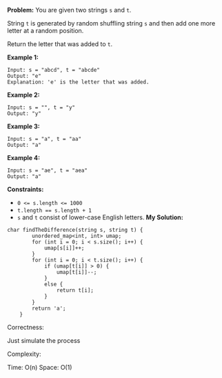 **Problem:**
You are given two strings `s` and `t`.

String `t` is generated by random shuffling string `s` and then add one more letter at a random position.

Return the letter that was added to `t`.

 

**Example 1:**

```
Input: s = "abcd", t = "abcde"
Output: "e"
Explanation: 'e' is the letter that was added.
```

**Example 2:**

```
Input: s = "", t = "y"
Output: "y"
```

**Example 3:**

```
Input: s = "a", t = "aa"
Output: "a"
```

**Example 4:**

```
Input: s = "ae", t = "aea"
Output: "a"
```

 

**Constraints:**

- `0 <= s.length <= 1000`
- `t.length == s.length + 1`
- `s` and `t` consist of lower-case English letters.
**My Solution:**
```
char findTheDifference(string s, string t) {
        unordered_map<int, int> umap;
        for (int i = 0; i < s.size(); i++) {
            umap[s[i]]++;
        }
        for (int i = 0; i < t.size(); i++) {
            if (umap[t[i]] > 0) {
                umap[t[i]]--;
            }
            else {
                return t[i];
            }
        }
        return 'a';
    }
```
Correctness:

Just simulate the process

Complexity:

Time: O(n)
Space: O(1)